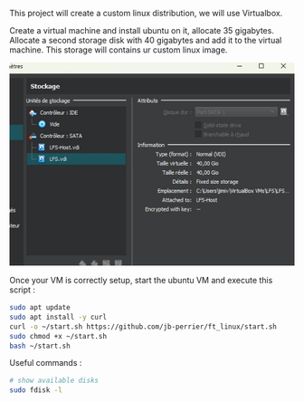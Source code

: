 This project will create a custom linux distribution, we will use Virtualbox.

Create a virtual machine and install ubuntu on it, allocate 35 gigabytes.
Allocate a second storage disk with 40 gigabytes and add it to the virtual machine.
This storage will contains ur custom linux image.

![Virtualbox storage](https://github.com/jb-perrier/ft_linux/blob/main/virtualbox-storage.jpg?raw=true)

Once your VM is correctly setup, start the ubuntu VM and execute this script :

```sh
sudo apt update
sudo apt install -y curl
curl -o ~/start.sh https://github.com/jb-perrier/ft_linux/start.sh
sudo chmod +x ~/start.sh
bash ~/start.sh
```

Useful commands :
```sh
# show available disks
sudo fdisk -l
```